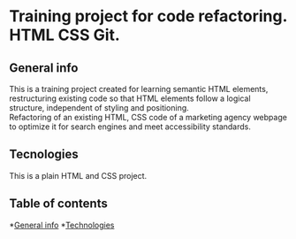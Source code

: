 # Training project for code refactoring. HTML CSS Git.

## General info
This is a training project created for learning semantic HTML elements, restructuring existing code so that HTML elements follow a logical structure, independent of styling and positioning.  
Refactoring of an existing HTML, CSS code of a marketing agency webpage to optimize it for search engines and meet accessibility standards. 


## Tecnologies
This is a plain HTML and CSS project.


## Table of contents
*[General info](#general-info)
*[Technologies](#technologies)
